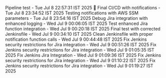 Pipeline test - Tue Jul  8 22:57:31 IST 2025
🎉 Final CI/CD with notifications - Tue Jul  8 23:34:52 IST 2025
Testing notifications with AWS SSM parameters - Tue Jul  8 23:54:16 IST 2025
Debug Jira integration with enhanced logging - Wed Jul  9 00:06:05 IST 2025
Test enhanced Jira function integration - Wed Jul  9 00:20:18 IST 2025
Final test with corrected Jenkinsfile - Wed Jul  9 00:34:10 IST 2025
Clean Jenkinsfile with proper notification function calls - Wed Jul  9 00:44:48 IST 2025
Fix Jenkins security restrictions for Jira integration - Wed Jul  9 00:51:26 IST 2025
Fix Jenkins security restrictions for Jira integration - Wed Jul  9 01:05:35 IST 2025
Fix Jenkins Jira Integration - Wed Jul 9 01:09:36 IST 2025
Fix Jenkins security restrictions for Jira integration - Wed Jul  9 01:10:22 IST 2025
Fix Jenkins security restrictions for Jira integration - Wed Jul  9 01:19:27 IST 2025
